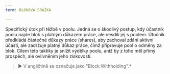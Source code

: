 ```yaml
---
term: BLOKOVÁ SRÁŽKA

---
```

Specifický útok při těžbě v poolu. Jedná se o škodlivý postup, kdy účastník poolu najde blok s platným důkazem práce, ale nesdílí jej s poolem. Útočník předkládá částečné důkazy práce (shares), aby zachoval zdání aktivní účasti, ale zadržuje platný důkaz práce, čímž připravuje pool o odměny za blok. Cílem této taktiky je snížit výdělky poolu, aniž by z toho měl přímý prospěch, ale ovlivněním jeho ziskovosti.

> ► V angličtině se označuje jako "Block Withholding".*
